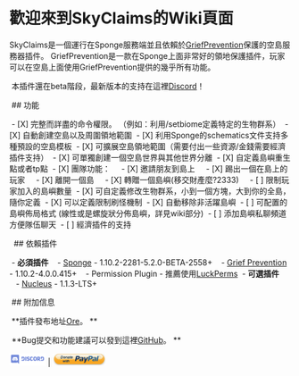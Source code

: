 ﻿# 歡迎來到SkyClaims的Wiki頁面

SkyClaims是一個運行在Sponge服務端並且依賴於[GriefPrevention](https://forums.spongepowered.org/t/griefprevention-official-thread/1123)保護的空島服務器插件。 GriefPrevention是一款在Sponge上面非常好的領地保護插件，玩家可以在空島上面使用GriefPrevention提供的幾乎所有功能。

 本插件還在beta階段，最新版本的支持在這裡[Discord](https://discord.gg/EkVQycV)！

 ## 功能

 - [X] 完整而詳盡的命令權限。 （例如：利用/setbiome定義特定的生物群系）
 - [X] 自動創建空島以及周圍領地範圍
 - [X] 利用Sponge的schematics文件支持多種預設的空島模板
 - [X] 可擴展空島領地範圍（需要付出一些資源/金錢需要經濟插件支持）
 - [X] 可單獨創建一個空島世界與其他世界分離
 - [X] 自定義島嶼重生點或者tp點
 - [X] 團隊功能：
    - [X] 邀請朋友到島上
    - [X] 踢出一個在島上的玩家
    - [X] 離開一個島
    - [X] 轉贈一個島嶼(移交財產麼?2333)
    - [ ] 限制玩家加入的島嶼數量
 - [X] 可自定義修改生物群系，小到一個方塊，大到你的全島，隨你定義
 - [X] 可以定義限制刷怪機制
 - [X] 自動移除非活躍島嶼
 - [ ] 可配置的島嶼佈局格式 (線性或是螺旋狀分佈島嶼，詳見wiki部分)
 - [ ] 添加島嶼私聊頻道方便隊伍聊天
 - [ ] 經濟插件的支持

  ## 依賴插件

 - **必須插件**
   - [Sponge](https://www.spongepowered.org/downloads) - 1.10.2-2281-5.2.0-BETA-2558+
   - [Grief Prevention](https://forums.spongepowered.org/t/griefprevention-official-thread/1123) - 1.10.2-4.0.0.415+
   - Permission Plugin - 推薦使用[LuckPerms](https://forums.spongepowered.org/t/luckperms-an-advanced-permissions-plugin/14274)
 - **可選插件**
   - [Nucleus](https://nucleuspowered.org) - 1.1.3-LTS+
   <!-- - Economy Plugin - [Economy Lite](https://ore.spongepowered.org/Flibio/EconomyLite), [Total Economy](https://ore.spongepowered.org/Erigitic/Total-Economy), or any other Sponge Economy plugin of your choosing. -->

 ## 附加信息

 **插件發布地址[Ore](https://ore.spongepowered.org/Mohron/SkyClaims/)。 **

 **Bug提交和功能建議可以發到這裡[GitHub](https://github.com/DevOnTheRocks/SkyClaims/issues)。 **

[![Discord](/_images/Discord.png)](https://discord.gg/EkVQycV)
| [![PayPal](/_images/Paypal.png)](https://www.paypal.me/mohron)